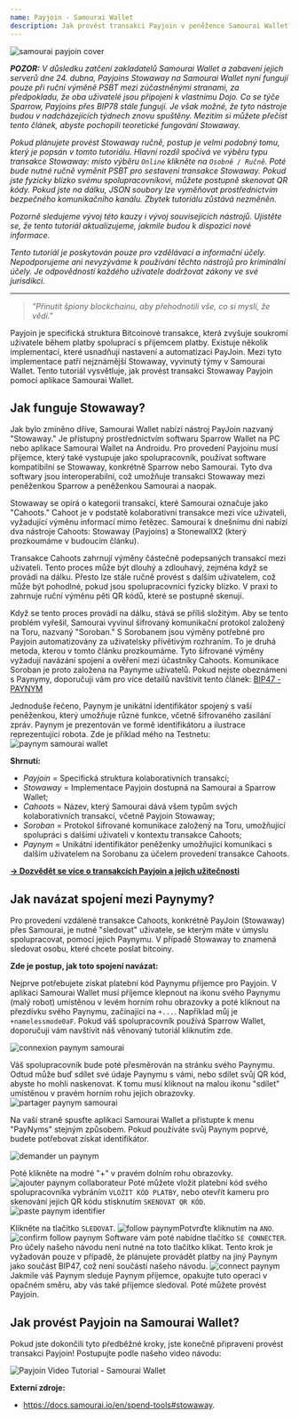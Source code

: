 ```yaml
---
name: Payjoin - Samourai Wallet
description: Jak provést transakci Payjoin v peněžence Samourai Wallet?
---
```

![samourai payjoin cover](assets/cover.webp)

***POZOR:** V důsledku zatčení zakladatelů Samourai Wallet a zabavení jejich serverů dne 24. dubna, Payjoins Stowaway na Samourai Wallet nyní fungují pouze při ruční výměně PSBT mezi zúčastněnými stranami, za předpokladu, že oba uživatelé jsou připojeni k vlastnímu Dojo. Co se týče Sparrow, Payjoins přes BIP78 stále fungují. Je však možné, že tyto nástroje budou v nadcházejících týdnech znovu spuštěny. Mezitím si můžete přečíst tento článek, abyste pochopili teoretické fungování Stowaway.*

_Pokud plánujete provést Stowaway ručně, postup je velmi podobný tomu, který je popsán v tomto tutoriálu. Hlavní rozdíl spočívá ve výběru typu transakce Stowaway: místo výběru `Online` klikněte na `Osobně / Ručně`. Poté bude nutné ručně vyměnit PSBT pro sestavení transakce Stowaway. Pokud jste fyzicky blízko svému spolupracovníkovi, můžete postupně skenovat QR kódy. Pokud jste na dálku, JSON soubory lze vyměňovat prostřednictvím bezpečného komunikačního kanálu. Zbytek tutoriálu zůstává nezměněn._

_Pozorně sledujeme vývoj této kauzy i vývoj souvisejících nástrojů. Ujistěte se, že tento tutoriál aktualizujeme, jakmile budou k dispozici nové informace._

_Tento tutoriál je poskytován pouze pro vzdělávací a informační účely. Nepodporujeme ani nevyzýváme k používání těchto nástrojů pro kriminální účely. Je odpovědností každého uživatele dodržovat zákony ve své jurisdikci._

---

> *"Přinutit špiony blockchainu, aby přehodnotili vše, co si myslí, že vědí."*

Payjoin je specifická struktura Bitcoinové transakce, která zvyšuje soukromí uživatele během platby spoluprací s příjemcem platby. Existuje několik implementací, které usnadňují nastavení a automatizaci PayJoin. Mezi tyto implementace patří nejznámější Stowaway, vyvinutý týmy v Samourai Wallet. Tento tutoriál vysvětluje, jak provést transakci Stowaway Payjoin pomocí aplikace Samourai Wallet.

## Jak funguje Stowaway?

Jak bylo zmíněno dříve, Samourai Wallet nabízí nástroj PayJoin nazvaný "Stowaway." Je přístupný prostřednictvím softwaru Sparrow Wallet na PC nebo aplikace Samourai Wallet na Androidu. Pro provedení Payjoinu musí příjemce, který také vystupuje jako spolupracovník, používat software kompatibilní se Stowaway, konkrétně Sparrow nebo Samourai. Tyto dva softwary jsou interoperabilní, což umožňuje transakci Stowaway mezi peněženkou Sparrow a peněženkou Samourai a naopak.

Stowaway se opírá o kategorii transakcí, které Samourai označuje jako "Cahoots." Cahoot je v podstatě kolaborativní transakce mezi více uživateli, vyžadující výměnu informací mimo řetězec. Samourai k dnešnímu dni nabízí dva nástroje Cahoots: Stowaway (Payjoins) a StonewallX2 (který prozkoumáme v budoucím článku).

Transakce Cahoots zahrnují výměny částečně podepsaných transakcí mezi uživateli. Tento proces může být dlouhý a zdlouhavý, zejména když se provádí na dálku. Přesto lze stále ručně provést s dalším uživatelem, což může být pohodlné, pokud jsou spolupracovníci fyzicky blízko. V praxi to zahrnuje ruční výměnu pěti QR kódů, které se postupně skenují.

Když se tento proces provádí na dálku, stává se příliš složitým. Aby se tento problém vyřešil, Samourai vyvinul šifrovaný komunikační protokol založený na Toru, nazvaný "Soroban." S Sorobanem jsou výměny potřebné pro Payjoin automatizovány za uživatelsky přívětivým rozhraním. To je druhá metoda, kterou v tomto článku prozkoumáme.
Tyto šifrované výměny vyžadují navázání spojení a ověření mezi účastníky Cahoots. Komunikace Soroban je proto založena na Paynyme uživatelů. Pokud nejste obeznámeni s Paynymy, doporučuji vám pro více detailů navštívit tento článek: [BIP47 - PAYNYM](https://planb.network/tutorials/privacy/paynym-bip47)

 Jednoduše řečeno, Paynym je unikátní identifikátor spojený s vaší peněženkou, který umožňuje různé funkce, včetně šifrovaného zasílání zpráv. Paynym je prezentován ve formě identifikátoru a ilustrace reprezentující robota. Zde je příklad mého na Testnetu: ![paynym samourai wallet](assets/en/1.webp)

**Shrnutí:**
- _Payjoin_ = Specifická struktura kolaborativních transakcí;
- _Stowaway_ = Implementace Payjoin dostupná na Samourai a Sparrow Wallet;
- _Cahoots_ = Název, který Samourai dává všem typům svých kolaborativních transakcí, včetně Payjoin Stowaway;
- _Soroban_ = Protokol šifrované komunikace založený na Toru, umožňující spolupráci s dalšími uživateli v kontextu transakce Cahoots;
- _Paynym_ = Unikátní identifikátor peněženky umožňující komunikaci s dalším uživatelem na Sorobanu za účelem provedení transakce Cahoots.

[**-> Dozvědět se více o transakcích Payjoin a jejich užitečnosti**](https://planb.network/tutorials/privacy/payjoin)

## Jak navázat spojení mezi Paynymy?

Pro provedení vzdálené transakce Cahoots, konkrétně PayJoin (Stowaway) přes Samourai, je nutné "sledovat" uživatele, se kterým máte v úmyslu spolupracovat, pomocí jejich Paynymu. V případě Stowaway to znamená sledovat osobu, které chcete poslat bitcoiny.

**Zde je postup, jak toto spojení navázat:**

Nejprve potřebujete získat platební kód Paynymu příjemce pro Payjoin. V aplikaci Samourai Wallet musí příjemce klepnout na ikonu svého Paynymu (malý robot) umístěnou v levém horním rohu obrazovky a poté kliknout na přezdívku svého Paynymu, začínající na `+...`. Například můj je `+namelessmode0aF`. Pokud váš spolupracovník používá Sparrow Wallet, doporučuji vám navštívit náš věnovaný tutoriál kliknutím zde.

![connexion paynym samourai](assets/notext/2.webp)

Váš spolupracovník bude poté přesměrován na stránku svého Paynymu. Odtud může buď sdílet své údaje Paynymu s vámi, nebo sdílet svůj QR kód, abyste ho mohli naskenovat. K tomu musí kliknout na malou ikonu "sdílet" umístěnou v pravém horním rohu jejich obrazovky.
![partager paynym samourai](assets/en/1.webp)

Na vaší straně spusťte aplikaci Samourai Wallet a přistupte k menu "PayNyms" stejným způsobem. Pokud používáte svůj Paynym poprvé, budete potřebovat získat identifikátor.

![demander un paynym](assets/notext/3.webp)

Poté klikněte na modré "+" v pravém dolním rohu obrazovky.
![ajouter paynym collaborateur](assets/notext/4.webp)
Poté můžete vložit platební kód svého spolupracovníka vybráním `VLOŽIT KÓD PLATBY`, nebo otevřít kameru pro skenování jejich QR kódu stisknutím `SKENOVAT QR KÓD`.![paste paynym identifier](assets/notext/5.webp)

Klikněte na tlačítko `SLEDOVAT`.
![follow paynym](assets/notext/6.webp)Potvrďte kliknutím na `ANO`.
![confirm follow paynym](assets/notext/7.webp)
Software vám poté nabídne tlačítko `SE CONNECTER`. Pro účely našeho návodu není nutné na toto tlačítko klikat. Tento krok je vyžadován pouze v případě, že plánujete provádět platby na jiný Paynym jako součást BIP47, což není součástí našeho návodu.
![connect paynym](assets/notext/8.webp)
Jakmile váš Paynym sleduje Paynym příjemce, opakujte tuto operaci v opačném směru, aby vás také příjemce sledoval. Poté můžete provést Payjoin.

## Jak provést Payjoin na Samourai Wallet?

Pokud jste dokončili tyto předběžné kroky, jste konečně připraveni provést transakci Payjoin! Postupujte podle našeho video návodu:

![Payjoin Video Tutorial - Samourai Wallet](https://youtu.be/FXW6XZim0ww?si=EXalYwK1t9DT48aE)

**Externí zdroje:**
- https://docs.samourai.io/en/spend-tools#stowaway.